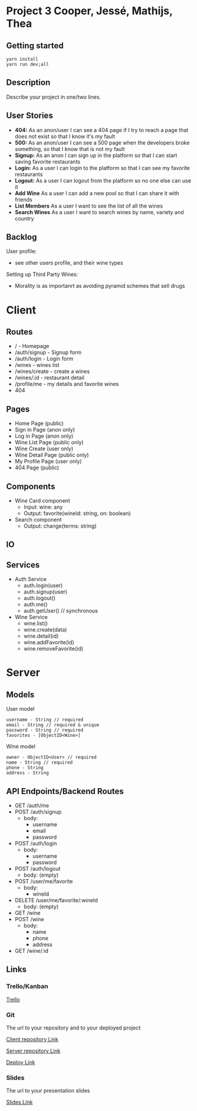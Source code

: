 # Project 3 Cooper, Jessé, Mathijs, Thea

## Getting started

```
yarn install
yarn run dev;all
```

## Description

Describe your project in one/two lines.

## User Stories

-  **404:** As an anon/user I can see a 404 page if I try to reach a page that does not exist so that I know it's my fault
-  **500:** As an anon/user I can see a 500 page when the developers broke something, so that I know that is not my fault
-  **Signup:** As an anon I can sign up in the platform so that I can start saving favorite restaurants
-  **Login:** As a user I can login to the platform so that I can see my favorite restaurants
-  **Logout:** As a user I can logout from the platform so no one else can use it
-  **Add Wine** As a user I can add a new pool so that I can share it with friends
-  **List Members** As a user I want to see the list of all the wines 
-  **Search Wines** As a user I want to search wines by name, variety and country

## Backlog

User profile:
- see other users profile, and their wine types

Setting up Third Party Wines:
- Morality is as importanrt as avoiding pyramid schemes that sell drugs
  
# Client

## Routes

- / - Homepage
- /auth/signup - Signup form
- /auth/login - Login form
- /wines - wines list
- /wines/create - create a wines
- /wines/:id - restaurant detail
- /profile/me - my details and favorite wines
- 404

## Pages

- Home Page (public)
- Sign in Page (anon only)
- Log in Page (anon only)
- Wine List Page (public only)
- Wine Create (user only)
- Wine Detail Page (public only)
- My Profile Page (user only)
- 404 Page (public)

## Components

- Wine Card component
  - Input: wine: any
  - Output: favorite(wineId: string, on: boolean)
- Search component
  - Output: change(terms: string)

## IO


## Services

- Auth Service
  - auth.login(user)
  - auth.signup(user)
  - auth.logout()
  - auth.me()
  - auth.getUser() // synchronous
- Wine Service
  - wine.list()
  - wine.create(data)
  - wine.detail(id)
  - wine.addFavorite(id)
  - wine.removeFavorite(id)   

# Server

## Models

User model

```
username - String // required
email - String // required & unique
password - String // required
favorites - [ObjectID<Wine>]
```

Wine model

```
owner - ObjectID<User> // required
name - String // required
phone - String
address - String
```

## API Endpoints/Backend Routes

- GET /auth/me
- POST /auth/signup
  - body:
    - username
    - email
    - password
- POST /auth/login
  - body:
    - username
    - password
- POST /auth/logout
  - body: (empty)
- POST /user/me/favorite
  - body:
    - wineId
- DELETE /user/me/favorite/:wineId
  - body: (empty)
- GET /wine
- POST /wine
  - body:
    - name
    - phone
    - address
- GET /wine/:id

  

## Links

### Trello/Kanban

[Trello](https://trello.com/b/ClH5Bn4q/project-3) 

### Git

The url to your repository and to your deployed project

[Client repository Link](https://github.com)

[Server repository Link](http://github.com)

[Deploy Link](http://heroku.com)

### Slides

The url to your presentation slides

[Slides Link](http://slides.com)
